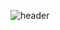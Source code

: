 ![header](https://capsule-render.vercel.app/api?type=waving&color=timeGradient&text=Welcome%20to%20Minsol's%20GitHub%20👋&animation=twinkling&fontSize=35&fontAlignY=40&fontAlign=70&height=250)

